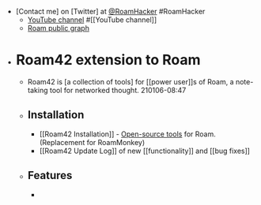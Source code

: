 - [Contact me] on [Twitter] at [@RoamHacker](https://twitter.com/roamhacker) #RoamHacker
    - [YouTube channel](https://www.youtube.com/channel/UClmpveyXiwZP3PlKpDKdGEA) #[[YouTube channel]]
    - [Roam public graph](https://roamresearch.com/#/app/roamhacker/page/-1s5kPhyX) 
- # Roam42 extension to Roam
    - Roam42 is [a collection of tools] for [[power user]]s of Roam, a note-taking tool
for networked thought.
210106-08:47
    - ## Installation
        - [[Roam42 Installation]] - [Open-source tools]([[open-source]]) for Roam. (Replacement for RoamMonkey)
        - [[Roam42 Update Log]] of new [[functionality]] and [[bug fixes]]
    - ## Features
        - 
